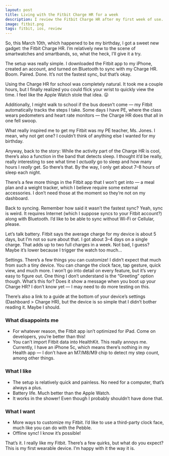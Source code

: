 ```yaml
---
layout: post
title: Living with the Fitbit Charge HR for a week
description: I review the Fitbit Charge HR after my first week of use.
image: fitbit.png
tags: fitbit, ios, review
---
```


So, this March 10th, which happened to be my birthday, I got a sweet new gadget: the Fitbit Charge HR. I’m relatively new to the scene of smartwatches and smartbands, so, what the heck, I’ll give it a try.

The setup was really simple. I downloaded the Fitbit app to my iPhone, created an account, and turned on Bluetooth to sync with my Charge HR. Boom. Paired. Done. It’s not the fastest sync, but that’s okay.

Using the Charge HR for school was completely natural. It took me a couple hours, but I finally realized you could flick your wrist to quickly view the time. I feel like the Apple Watch stole that idea. 😛

<null></null>

Additionally, I might walk to school if the bus doesn’t come — my Fitbit automatically tracks the steps I take. Some days I have PE, where the class wears pedometers and heart rate monitors — the Charge HR does that all in one fell swoop.

What really inspired me to get my Fitbit was my PE teacher, Ms. Jones. I mean, why not get one? I couldn’t think of anything else I wanted for my birthday.

Anyway, back to the story: While the activity part of the Charge HR is cool, there’s also a function in the band that detects sleep. I thought it’d be really, really interesting to see what time I *actually* go to sleep and how many hours I *really* get. So there’s that. By the way, I only get about 7–8 hours of sleep each night.

There’s a few more things in the Fitbit app that I won’t get into — a meal plan and a weight tracker, which I believe require some external accessories. I don’t need those at the moment so they’re not on my dashboard.

Back to syncing. Remember how said it wasn’t the fastest sync? Yeah, sync is weird. It requires Internet (which I suppose syncs to your Fitbit account?) along with Bluetooth. I’d like to be able to sync without Wi-Fi or Cellular, please.

Let’s talk battery. Fitbit says the average charge for my device is about 5 days, but I’m not so sure about that. I got about 3–4 days on a single charge. That adds up to two full charges in a week. Not bad, I guess? Maybe it’s lower because I trigger the watch too much...

Settings. There’s a few things you can customize! I didn’t expect that much from such a tiny device. You can change the clock face, tap gesture, quick view, and much more. I won’t go into detail on every feature, but it’s very easy to figure out. One thing I don’t understand is the “Greeting” option though. What’s this for? Does it show a message when you boot up your Charge HR? I don’t know yet — I may need to do more testing on this.

There’s also a link to a guide at the bottom of your device’s settings (Dashboard > Charge HR), but the device is so simple that I didn’t bother reading it. Maybe I should.

### What disappoints me

- For whatever reason, the Fitbit app isn’t optimized for iPad. Come on developers, you’re better than this!
- You can’t import Fitbit data into HealthKit. This really annoys me. Currently, I have an iPhone 5c, which means there’s nothing in my Health app — I don’t have an M7/M8/M9 chip to detect my step count, among other things.

### What I like

- The setup is relatively quick and painless. No need for a computer, that’s always a plus.
- Battery life. Much better than the Apple Watch.
- It works in the shower! Even though I probably shouldn’t have done that.

### What I want

- More ways to customize my Fitbit. I’d like to use a third-party clock face, much like you can do with the Pebble.
- Offline sync! I know it’s possible!

That’s it. I really like my Fitbit. There’s a few quirks, but what do you expect? This is my first wearable device. I’m happy with it the way it is.
